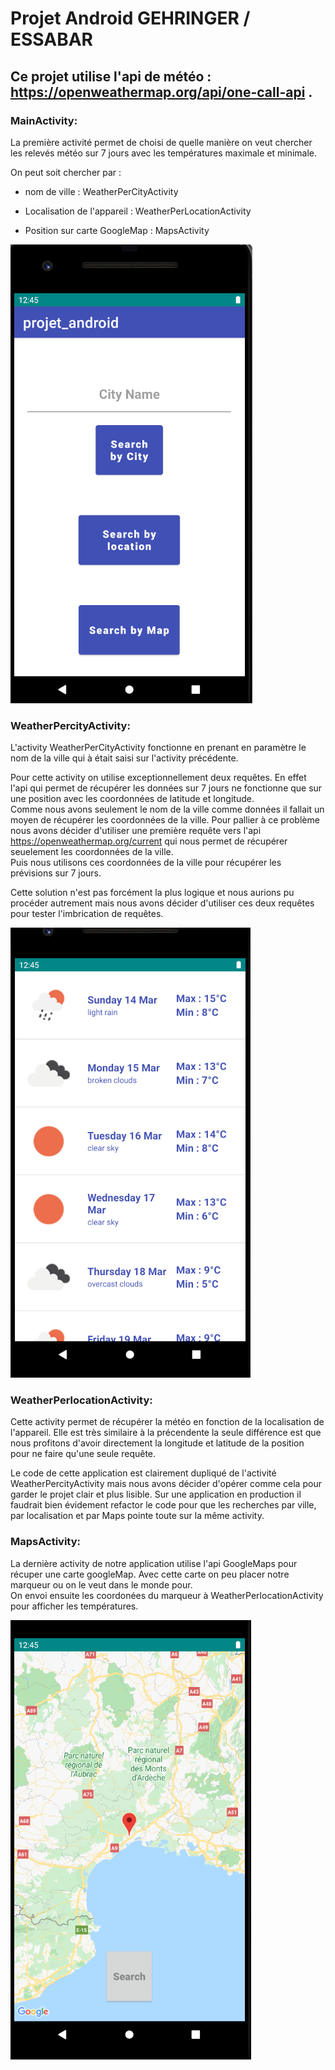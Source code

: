  # Projet Android GEHRINGER / ESSABAR
 
 
 ## Ce projet utilise l'api de météo : https://openweathermap.org/api/one-call-api .
 
 
 ### MainActivity:
 
 La première activité permet de choisi de quelle manière on veut chercher les relevés météo sur 7 jours avec les températures maximale et minimale.

 On peut soit chercher par : 
  
  - nom de ville :  WeatherPerCityActivity
  
  - Localisation de l'appareil : WeatherPerLocationActivity
 
  - Position sur carte GoogleMap : MapsActivity
  
![](srcReadme/MainAct.png)


### WeatherPercityActivity:

L'activity WeatherPerCityActivity fonctionne en prenant en paramètre le nom de la ville qui à était saisi sur l'activity précédente. 

Pour cette activity on utilise exceptionnellement deux requêtes. En effet l'api qui permet de récupérer les données sur 7 jours ne fonctionne que sur une position avec les coordonnées de latitude et longitude.  
Comme nous avons seulement le nom de la ville comme données il fallait un moyen de récupérer les coordonnées de la ville. Pour pallier à ce problème nous avons décider d'utiliser une première requête vers l'api https://openweathermap.org/current qui nous permet de récupérer seuelement les coordonnées de la ville.    
Puis nous utilisons ces coordonnées de la ville pour récupérer les prévisions sur 7 jours.

Cette solution n'est pas forcément la plus logique et nous aurions pu procéder autrement mais nous avons décider d'utiliser ces deux requêtes pour tester l'imbrication de requêtes. 


![](srcReadme/meteoList.png)


### WeatherPerlocationActivity:

Cette activity permet de récupérer la météo en fonction de la localisation de l'appareil.
Elle est très similaire à la précendente la seule différence est que nous profitons d'avoir directement la longitude et latitude de la position pour ne faire qu'une seule requête.

Le code de cette application est clairement dupliqué de l'activité WeatherPercityActivity mais nous avons décider d'opérer comme cela pour garder le projet clair et plus lisible. 
Sur une application en production il faudrait bien évidement refactor le code pour que les recherches par ville, par localisation et par Maps pointe toute sur la même activity.


### MapsActivity:

La dernière activity de notre application utilise l'api GoogleMaps pour récuper une carte googleMap.
Avec cette carte on peu placer notre marqueur ou on le veut dans le monde pour.  
On envoi ensuite les coordonées du marqueur à WeatherPerlocationActivity pour afficher les températures.

![](srcReadme/mapList.png)






